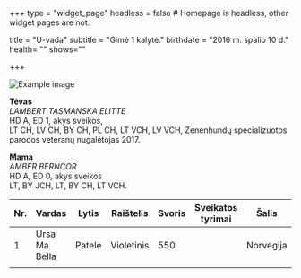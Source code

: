 +++
type = "widget_page"
headless = false  # Homepage is headless, other widget pages are not.

title = "U-vada" 
subtitle = "Gimė 1 kalytė."
birthdate = "2016 m. spalio 10 d."
health= ""
shows=""

+++

![Example image](/img/IMG_9288.JPG)



**Tėvas** 
<br/>
_LAMBERT TASMANSKA ELITTE_ 
<br/>
HD A, ED 1, akys sveikos, 
<br/>
LT CH, LV CH, BY CH, PL CH, LT VCH, LV VCH, Zenenhundų specializuotos parodos veteranų nugalėtojas 2017.

**Mama** 
<br/>
_AMBER BERNCOR_ 
<br/>
HD A, ED 0, akys sveikos 
<br/>
LT, BY JCH, LT, BY CH, LT VCH.

| Nr. |    Vardas        | Lytis      |   Raištelis   | Svoris  | Sveikatos tyrimai | Šalis |
|---|----------|----|--------|----|---------|--------|
|1|Ursa Ma Bella|Patelė|Violetinis|550||Norvegija|             
| |            |       |      |   
